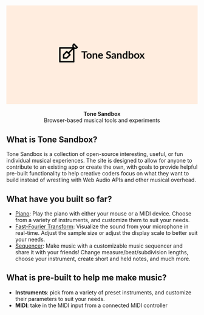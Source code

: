 ![Tone Sandbox logo](/public/assets/og/og-image-256.png)
<div align="center"><strong>Tone Sandbox</strong></div>
<div align="center">Browser-based musical tools and experiments</div>

## What is Tone Sandbox?

Tone Sandbox is a collection of open-source interesting, useful, or fun individual musical experiences. The site is designed to allow for anyone to contribute to an existing app or create the own, with goals to provide helpful pre-built functionality to help creative coders focus on what they want to build instead of wrestling with Web Audio APIs and other musical overhead.

## What have you built so far?

- [Piano](www.tonesandbox.com/piano): Play the piano with either your mouse or a MIDI device. Choose from a variety of instruments, and customize them to suit your needs.
- [Fast-Fourier Transform](www.tonesandbox.com/fft): Visualize the sound from your microphone in real-time. Adjust the sample size or adjust the display scale to better suit your needs.
- [Sequencer](www.tonesandbox.com/sequencer): Make music with a customizable music sequencer and share it with your friends! Change measure/beat/subdivision lengths, choose your instrument, create short and held notes, and much more.

## What is pre-built to help me make music?

- **Instruments**: pick from a variety of preset instruments, and customize their parameters to suit your needs.
- **MIDI**: take in the MIDI input from a connected MIDI controller
